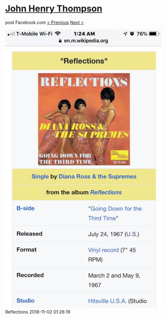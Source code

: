 # [John Henry Thompson](../README.md)
post Facebook.com
[< Previous](2018-11-02-1.md) [Next >](2018-11-02-3.md)

[![](../media/2018-11-02/Timeline-Photos-Reflections.jpg)](../README.md)
Reflections
2018-11-02 01:26:19